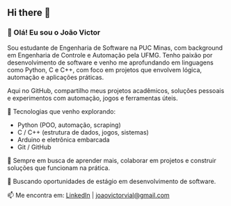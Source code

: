 ## Hi there 👋

<!--
**jvvls/jvvls** is a ✨ _special_ ✨ repository because its `README.md` (this file) appears on your GitHub profile.

Here are some ideas to get you started:

- 🔭 I’m currently working on ...
- 🌱 I’m currently learning ...
- 👯 I’m looking to collaborate on ...
- 🤔 I’m looking for help with ...
- 💬 Ask me about ...
- 📫 How to reach me: ...
- 😄 Pronouns: ...
- ⚡ Fun fact: ...
-->
### 👋 Olá! Eu sou o João Victor

Sou estudante de Engenharia de Software na PUC Minas, com background em Engenharia de Controle e Automação pela UFMG. Tenho paixão por desenvolvimento de software e venho me aprofundando em linguagens como Python, C e C++, com foco em projetos que envolvem lógica, automação e aplicações práticas.

Aqui no GitHub, compartilho meus projetos acadêmicos, soluções pessoais e experimentos com automação, jogos e ferramentas úteis.

🔧 Tecnologias que venho explorando:
- Python (POO, automação, scraping)
- C / C++ (estrutura de dados, jogos, sistemas)
- Arduino e eletrônica embarcada
- Git / GitHub

📌 Sempre em busca de aprender mais, colaborar em projetos e construir soluções que funcionam na prática.

💼 Buscando oportunidades de estágio em desenvolvimento de software.

📫 Me encontra em: [LinkedIn](https://www.linkedin.com/in/joaovictorvial/) | joaovictorvial@gmail.com
